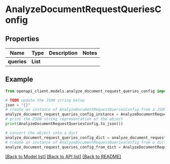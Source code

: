 # AnalyzeDocumentRequestQueriesConfig


## Properties

Name | Type | Description | Notes
------------ | ------------- | ------------- | -------------
**queries** | **List** |  | 

## Example

```python
from openapi_client.models.analyze_document_request_queries_config import AnalyzeDocumentRequestQueriesConfig

# TODO update the JSON string below
json = "{}"
# create an instance of AnalyzeDocumentRequestQueriesConfig from a JSON string
analyze_document_request_queries_config_instance = AnalyzeDocumentRequestQueriesConfig.from_json(json)
# print the JSON string representation of the object
print(AnalyzeDocumentRequestQueriesConfig.to_json())

# convert the object into a dict
analyze_document_request_queries_config_dict = analyze_document_request_queries_config_instance.to_dict()
# create an instance of AnalyzeDocumentRequestQueriesConfig from a dict
analyze_document_request_queries_config_from_dict = AnalyzeDocumentRequestQueriesConfig.from_dict(analyze_document_request_queries_config_dict)
```
[[Back to Model list]](../README.md#documentation-for-models) [[Back to API list]](../README.md#documentation-for-api-endpoints) [[Back to README]](../README.md)



